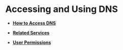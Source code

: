 # Accessing and Using DNS<a name="en-us_topic_0035467694"></a>

-   **[How to Access DNS](how-to-access-dns.md)**  

-   **[Related Services](related-services.md)**  

-   **[User Permissions](user-permissions.md)**  


